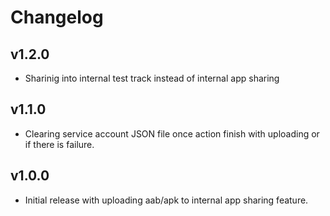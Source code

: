 # Changelog

## v1.2.0
- Sharinig into internal test track instead of internal app sharing

## v1.1.0
- Clearing service account JSON file once action finish with uploading or if there is failure.

## v1.0.0
- Initial release with uploading aab/apk to internal app sharing feature.